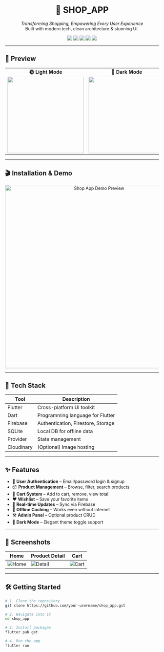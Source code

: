 <h1 align="center">🛒 SHOP_APP</h1>
<p align="center">
  <i>Transforming Shopping, Empowering Every User Experience</i><br/>
  Built with modern tech, clean architecture & stunning UI.
</p>

<p align="center">
  <img src="https://img.shields.io/badge/Flutter-Stable-blue?logo=flutter" />
  <img src="https://img.shields.io/badge/Firebase-Integrated-orange?logo=firebase" />
  <img src="https://img.shields.io/badge/SQLite-Local%20DB-lightgrey?logo=sqlite" />
  <img src="https://img.shields.io/github/license/your-username/shop_app" />
  <img src="https://img.shields.io/github/issues/your-username/shop_app" />
</p>

---

## 🌟 Preview

<table>
<tr>
<td align="center"><b>🌞 Light Mode</b></td>
<td align="center"><b>🌙 Dark Mode</b></td>
</tr>
<tr>
<td align="center"><img src="https://your-link-to-light-mode.png" width="250"/></td>
<td align="center"><img src="https://your-link-to-dark-mode.png" width="250"/></td>
</tr>
</table>

---

## 🎬 Installation & Demo

<p align="center">
  <img src="https://your-demo-gif-link.gif" width="600" alt="Shop App Demo Preview">
</p>

---

## 🔧 Tech Stack

| Tool         | Description                            |
|--------------|----------------------------------------|
| Flutter      | Cross-platform UI toolkit              |
| Dart         | Programming language for Flutter       |
| Firebase     | Authentication, Firestore, Storage     |
| SQLite       | Local DB for offline data              |
| Provider     | State management                       |
| Cloudinary   | (Optional) Image hosting               |

---

## ✨ Features

- 👤 **User Authentication** – Email/password login & signup  
- 📦 **Product Management** – Browse, filter, search products  
- 🛒 **Cart System** – Add to cart, remove, view total  
- ❤️ **Wishlist** – Save your favorite items  
- 🔄 **Real-time Updates** – Sync via Firebase  
- 📶 **Offline Caching** – Works even without internet  
- 🛠️ **Admin Panel** – Optional product CRUD  
- 🌙 **Dark Mode** – Elegant theme toggle support  

---

## 📱 Screenshots

| Home | Product Detail | Cart |
|------|----------------|------|
| ![Home](https://your-link-home.png) | ![Detail](https://your-link-detail.png) | ![Cart](https://your-link-cart.png) |

---

## 🛠️ Getting Started

```bash
# 1. Clone the repository
git clone https://github.com/your-username/shop_app.git

# 2. Navigate into it
cd shop_app

# 3. Install packages
flutter pub get

# 4. Run the app
flutter run
